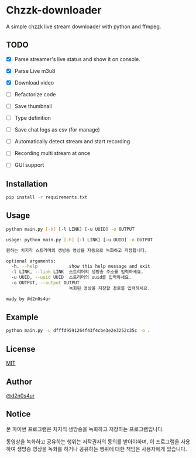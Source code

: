 # Chzzk-downloader

A simple chzzk live stream downloader with python and ffmpeg.

## TODO
- [x] Parse streamer's live status and show it on console.
- [x] Parse Live m3u8
- [x] Download video
- [ ] Refactorize code
- [ ] Save thumbnail
- [ ] Type definition
- [ ] Save chat logs as csv (for manage)
- [ ] Automatically detect stream and start recording
- [ ] Recording multi stream at once
- [ ] GUI support


## Installation
```bash
pip install -r requirements.txt
```

## Usage
```bash
python main.py [-h] [-l LINK] [-u UUID] -o OUTPUT
```

```bash
usage: python main.py [-h] [-l LINK] [-u UUID] -o OUTPUT

원하는 치지직 스트리머의 생방송 영상을 자동으로 녹화하고 저장합니다.

optional arguments:
  -h, --help            show this help message and exit
  -l LINK, --link LINK  스트리머의 생방송 주소를 입력하세요.
  -u UUID, --uuid UUID  스트리머의 uuid를 입력하세요.
  -o OUTPUT, --output OUTPUT
                        녹화된 영상을 저장할 경로를 입력하세요.

mady by @d2n0s4ur
```

## Example
```bash
python main.py -u dfffd9591264f43f4cbe3e2e3252c35c -o .
```


## License
[MIT](https://choosealicense.com/licenses/mit/)


## Author
[@d2n0s4ur](https://github.com/d2n0s4ur)


## Notice
본 파이썬 프로그램은 치지직 생방송을 녹화하고 저장하는 프로그램입니다.

동영상을 녹화하고 공유하는 행위는 저작권자의 동의를 받아야하며, 이 프로그램을 사용하여 생방송 영상을 녹화를 하거나 공유하는 행위에 대한 책임은 사용자에게 있습니다.
